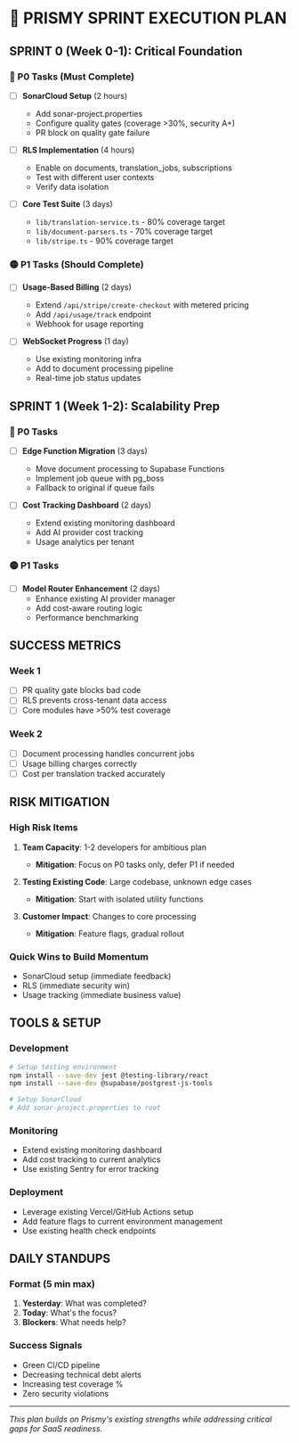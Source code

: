 # 🚀 PRISMY SPRINT EXECUTION PLAN

## SPRINT 0 (Week 0-1): Critical Foundation

### 🔴 P0 Tasks (Must Complete)

- [ ] **SonarCloud Setup** (2 hours)

  - Add sonar-project.properties
  - Configure quality gates (coverage >30%, security A+)
  - PR block on quality gate failure

- [ ] **RLS Implementation** (4 hours)

  - Enable on documents, translation_jobs, subscriptions
  - Test with different user contexts
  - Verify data isolation

- [ ] **Core Test Suite** (3 days)
  - `lib/translation-service.ts` - 80% coverage target
  - `lib/document-parsers.ts` - 70% coverage target
  - `lib/stripe.ts` - 90% coverage target

### 🟡 P1 Tasks (Should Complete)

- [ ] **Usage-Based Billing** (2 days)

  - Extend `/api/stripe/create-checkout` with metered pricing
  - Add `/api/usage/track` endpoint
  - Webhook for usage reporting

- [ ] **WebSocket Progress** (1 day)
  - Use existing monitoring infra
  - Add to document processing pipeline
  - Real-time job status updates

## SPRINT 1 (Week 1-2): Scalability Prep

### 🔴 P0 Tasks

- [ ] **Edge Function Migration** (3 days)

  - Move document processing to Supabase Functions
  - Implement job queue with pg_boss
  - Fallback to original if queue fails

- [ ] **Cost Tracking Dashboard** (2 days)
  - Extend existing monitoring dashboard
  - Add AI provider cost tracking
  - Usage analytics per tenant

### 🟡 P1 Tasks

- [ ] **Model Router Enhancement** (2 days)
  - Enhance existing AI provider manager
  - Add cost-aware routing logic
  - Performance benchmarking

## SUCCESS METRICS

### Week 1

- [ ] PR quality gate blocks bad code
- [ ] RLS prevents cross-tenant data access
- [ ] Core modules have >50% test coverage

### Week 2

- [ ] Document processing handles concurrent jobs
- [ ] Usage billing charges correctly
- [ ] Cost per translation tracked accurately

## RISK MITIGATION

### High Risk Items

1. **Team Capacity**: 1-2 developers for ambitious plan

   - **Mitigation**: Focus on P0 tasks only, defer P1 if needed

2. **Testing Existing Code**: Large codebase, unknown edge cases

   - **Mitigation**: Start with isolated utility functions

3. **Customer Impact**: Changes to core processing
   - **Mitigation**: Feature flags, gradual rollout

### Quick Wins to Build Momentum

- SonarCloud setup (immediate feedback)
- RLS (immediate security win)
- Usage tracking (immediate business value)

## TOOLS & SETUP

### Development

```bash
# Setup testing environment
npm install --save-dev jest @testing-library/react
npm install --save-dev @supabase/postgrest-js-tools

# Setup SonarCloud
# Add sonar-project.properties to root
```

### Monitoring

- Extend existing monitoring dashboard
- Add cost tracking to current analytics
- Use existing Sentry for error tracking

### Deployment

- Leverage existing Vercel/GitHub Actions setup
- Add feature flags to current environment management
- Use existing health check endpoints

## DAILY STANDUPS

### Format (5 min max)

1. **Yesterday**: What was completed?
2. **Today**: What's the focus?
3. **Blockers**: What needs help?

### Success Signals

- Green CI/CD pipeline
- Decreasing technical debt alerts
- Increasing test coverage %
- Zero security violations

---

_This plan builds on Prismy's existing strengths while addressing critical gaps for SaaS readiness._
